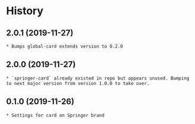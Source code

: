 # History

## 2.0.1 (2019-11-27)
    * Bumps global-card extends version to 0.2.0
    
## 2.0.0 (2019-11-27)
    * `springer-card` already existed in repo but appears unused. Bumping to next major version from version 1.0.0 to take over.  
    
## 0.1.0 (2019-11-26)
    * Settings for card on Springer brand
